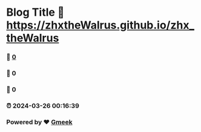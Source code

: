 # Blog Title :link: https://zhxtheWalrus.github.io/zhx_theWalrus 
### :page_facing_up: [0](https://zhxtheWalrus.github.io/zhx_theWalrus/tag.html) 
### :speech_balloon: 0 
### :hibiscus: 0 
### :alarm_clock: 2024-03-26 00:16:39 
### Powered by :heart: [Gmeek](https://github.com/Meekdai/Gmeek)
